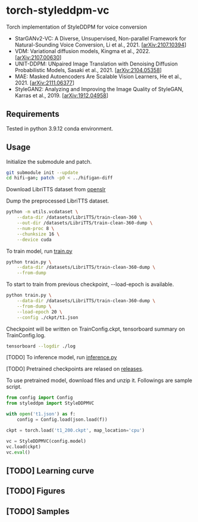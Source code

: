 # torch-styleddpm-vc

Torch implementation of StyleDDPM for voice conversion

- StarGANv2-VC: A Diverse, Unsupervised, Non-parallel Framework for Natural-Sounding Voice Conversion, Li et al., 2021. [[arXiv:2107.10394](https://arxiv.org/abs/2107.10394)]
- VDM: Variational diffusion models, Kingma et al., 2022. [[arXiv:2107.00630](https://arxiv.org/abs/2107.00630)]
- UNIT-DDPM: UNpaired Image Translation with Denoising Diffusion Probabilistic Models, Sasaki et al., 2021. [[arXiv:2104.05358](https://arxiv.org/abs/2104.05358)]
- MAE: Masked Autoencoders Are Scalable Vision Learners, He et al., 2021. [[arXiv:2111.06377](https://arxiv.org/abs/2111.06377)]
- StyleGAN2: Analyzing and Improving the Image Quality of StyleGAN, Karras et al., 2019. [[arXiv:1912.04958](https://arxiv.org/abs/1912.04958)]


## Requirements

Tested in python 3.9.12 conda environment.

## Usage

Initialize the submodule and patch.

```bash
git submodule init --update
cd hifi-gan; patch -p0 < ../hifigan-diff
```

Download LibriTTS dataset from [openslr](https://openslr.org/60/)

Dump the preprocessed LibriTTS dataset.

```bash
python -m utils.vcdataset \
    --data-dir /datasets/LibriTTS/train-clean-360 \
    --out-dir /datasets/LibriTTS/train-clean-360-dump \
    --num-proc 8 \
    --chunksize 16 \
    --device cuda
```

To train model, run [train.py](./train.py)

```bash
python train.py \
    --data-dir /datasets/LibriTTS/train-clean-360-dump \
    --from-dump
```
To start to train from previous checkpoint, --load-epoch is available.

```bash
python train.py \
    --data-dir /datasets/LibriTTS/train-clean-360-dump \
    --from-dump \
    --load-epoch 20 \
    --config ./ckpt/t1.json
```

Checkpoint will be written on TrainConfig.ckpt, tensorboard summary on TrainConfig.log.

```bash
tensorboard --logdir ./log
```

[TODO] To inference model, run [inference.py](./inference.py)

[TODO] Pretrained checkpoints are relased on [releases](https://github.com/revsic/torch-styleddpm-vc/releases).

To use pretrained model, download files and unzip it. Followings are sample script.

```py
from config import Config
from styleddpm import StyleDDPMVC

with open('t1.json') as f:
    config = Config.load(json.load(f))

ckpt = torch.load('t1_200.ckpt', map_location='cpu')

vc = StyleDDPMVC(config.model)
vc.load(ckpt)
vc.eval()
```

## [TODO] Learning curve


## [TODO] Figures

## [TODO] Samples
